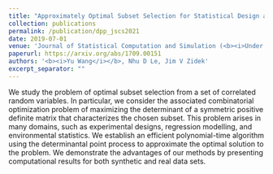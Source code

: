 ```yaml
---
title: "Approximately Optimal Subset Selection for Statistical Design and Modelling"
collection: publications
permalink: /publication/dpp_jscs2021
date: 2019-07-01
venue: 'Journal of Statistical Computation and Simulation (<b><i>Under reveiw</i></b>)'
paperurl: https://arxiv.org/abs/1709.00151
authors: '<b><i>Yu Wang</i></b>, Nhu D Le, Jim V Zidek'
excerpt_separator: ""
---
```

We study the problem of optimal subset selection from a set of correlated random variables. In particular, we consider the associated combinatorial optimization problem of maximizing the determinant of a symmetric positive definite matrix that characterizes the chosen subset. This problem arises in many domains, such as experimental designs, regression modelling, and environmental statistics. We establish an efficient polynomial-time algorithm using the determinantal point process to approximate the optimal solution to the problem. We demonstrate the advantages of our methods by presenting computational results for both synthetic and real data sets.
